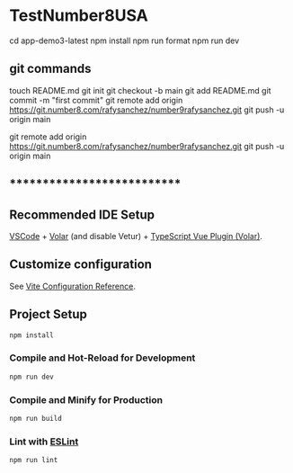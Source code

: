 # TestNumber8USA

  cd app-demo3-latest
  npm install
  npm run format
  npm run dev

  ## git commands
  touch README.md
git init
git checkout -b main
git add README.md
git commit -m "first commit"
git remote add origin https://git.number8.com/rafysanchez/number9rafysanchez.git
git push -u origin main


git remote add origin https://git.number8.com/rafysanchez/number9rafysanchez.git
git push -u origin main


## **************************




## Recommended IDE Setup

[VSCode](https://code.visualstudio.com/) + [Volar](https://marketplace.visualstudio.com/items?itemName=Vue.volar) (and disable Vetur) + [TypeScript Vue Plugin (Volar)](https://marketplace.visualstudio.com/items?itemName=Vue.vscode-typescript-vue-plugin).

## Customize configuration

See [Vite Configuration Reference](https://vitejs.dev/config/).

## Project Setup

```sh
npm install
```

### Compile and Hot-Reload for Development

```sh
npm run dev
```

### Compile and Minify for Production

```sh
npm run build
```

### Lint with [ESLint](https://eslint.org/)

```sh
npm run lint
```
